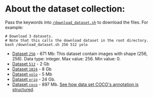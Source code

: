 # About the dataset collection:

Pass the keywords into [`/download_dataset.sh`](/download_dataset.sh) to download the files. For example:

```
# Download 3 datasets.
# Note that this calls the download dataset in the root directory.
bash /download_dataset.sh 256 512 yolo
```

- [Dataset `256`](https://www.kaggle.com/awsaf49/vinbigdata-256-image-dataset) - 671 Mb: This dataset contain images with shape (256, 256). Data type: integer. Max value: 256. Min value: 0.
- [Dataset `512`](https://www.kaggle.com/awsaf49/vinbigdata-512-image-dataset) - 2 Gb
- [Dataset `1024`](https://www.kaggle.com/awsaf49/vinbigdata-1024-image-dataset) - 8 Gb
- [Dataset `yolo`](https://www.kaggle.com/awsaf49/vinbigdata-yolo-labels-dataset) - 5 Mb
- [Dataset `orig`](https://www.kaggle.com/awsaf49/vinbigdata-original-image-dataset) - 24 Gb.
- [Dataset `coco`](https://www.kaggle.com/sreevishnudamodaran/vinbigdata-coco-dataset-with-wbf-3x-downscaled) - 897 Mb. [See how data set COCO's annotation is structured](https://youtu.be/h6s61a_pqfM?t=630).